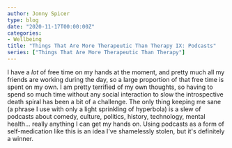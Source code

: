 ```yaml
---
author: Jonny Spicer
type: blog
date: "2020-11-17T00:00:00Z"
categories:
- Wellbeing
title: "Things That Are More Therapeutic Than Therapy IX: Podcasts"
series: ["Things That Are More Therapeutic Than Therapy"]
---
```

I have a *lot* of free time on my hands at the moment, and pretty much all my friends are working during the day, so a large proportion of that free time is spent on my own. I am
pretty terrified of my own thoughts, so having to spend so much time without any social interaction to slow the introspective death spiral has been a bit of a challenge. The only
thing keeping me sane (a phrase I use with only a light sprinkling of hyperbola) is a slew of podcasts about comedy, culture, politics, history, technology, mental health... really
anything I can get my hands on. Using podcasts as a form of self-medication like this is an idea I've shamelessly stolen, but it's definitely a winner.

